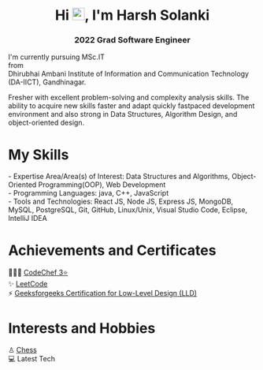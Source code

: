 <h1 align="center">Hi <img src="https://media.giphy.com/media/hvRJCLFzcasrR4ia7z/giphy.gif" width="25px">, I'm Harsh Solanki</h1>
<h3 align="center">2022 Grad Software Engineer</h3>
I'm currently pursuing MSc.IT <br> from <br> Dhirubhai Ambani Institute of Information and Communication Technology (DA-IICT), Gandhinagar. <br>


Fresher with excellent problem-solving and complexity analysis skills. The ability to acquire new skills faster and adapt quickly fastpaced development environment and also strong in Data Structures, Algorithm Design, and object-oriented design.

<h1>My Skills</h1>
- Expertise Area/Area(s) of Interest: Data Structures and Algorithms, Object-Oriented Programming(OOP), Web Development <br>
- Programming Languages: java, C++, JavaScript <br>
- Tools and Technologies: React JS, Node JS, Express JS, MongoDB, MySQL, PostgreSQL, Git, GitHub, Linux/Unix, Visual Studio Code, Eclipse, IntelliJ IDEA <br>

<h1>Achievements and Certificates</h1>
👨🏽‍💻 <a href="https://www.codechef.com/users/harshsol" target="_blank">CodeChef  3⭐</a> <br>
✨ <a href="https://leetcode.com/harsh2105/" target="_blank">LeetCode</a> <br> 
⚡ <a href="https://media.geeksforgeeks.org/courses/certificates/3d04c35032167da040fdb2811f20f94c.pdf" target="_blank">Geeksforgeeks Certification for Low-Level Design (LLD)</a> <br>

<h1>Interests and Hobbies</h1>
♙ <a href="https://www.chess.com/member/harshstriker" target="_blank"> Chess</a> <br>
💻 Latest Tech
